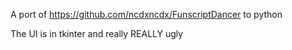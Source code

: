 A port of https://github.com/ncdxncdx/FunscriptDancer to python

The UI is in tkinter and really REALLY ugly
